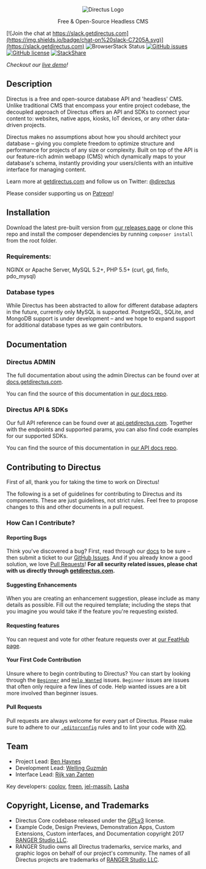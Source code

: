 <p align="center">
<img src="https://camo.githubusercontent.com/ebf016c308b7472411bd951e5ee3c418a44c0755/68747470733a2f2f73332e616d617a6f6e6177732e636f6d2f662e636c2e6c792f6974656d732f33513238333030343348315931633146314b32442f64697265637475732d6c6f676f2d737461636b65642e706e67" alt="Directus Logo"/>
</p>

<p align="center">Free & Open-Source Headless CMS</p>

[![Join the chat at https://slack.getdirectus.com](https://img.shields.io/badge/chat-on%20slack-C7205A.svg)](https://slack.getdirectus.com)
![BrowserStack Status](https://www.browserstack.com/automate/badge.svg?badge_key=<badge_key>)
[![GitHub issues](https://img.shields.io/github/issues/directus/directus.svg)](https://github.com/directus/directus/issues)
[![GitHub license](https://img.shields.io/badge/license-GPL-blue.svg)](https://raw.githubusercontent.com/directus/directus/master/license.md)
[![StackShare](http://img.shields.io/badge/tech-stack-0690fa.svg?style=flat)](https://stackshare.io/ranger/directus)

_Checkout our [live demo](https://preview.getdirectus.com)!_

## Description
Directus is a free and open-source database API and 'headless' CMS. Unlike traditional CMS that encompass your entire project codebase, the decoupled approach of Directus offers an API and SDKs to connect your content to: websites, native apps, kiosks, IoT devices, or any other data-driven projects.

Directus makes no assumptions about how you should architect your database – giving you complete freedom to optimize structure and performance for projects of any size or complexity. Built on top of the API is our feature-rich admin webapp (CMS) which dynamically maps to your database's schema, instantly providing your users/clients with an intuitive interface for managing content.

Learn more at [getdirectus.com](https://getdirectus.com) and follow us on Twitter: [@directus](https://twitter.com/directus)

Please consider supporting us on [Patreon](https://www.patreon.com/directus)!

## Installation
Download the latest pre-built version from [our releases page](https://github.com/directus/directus/releases) or clone this repo and install the composer dependencies by running `composer install` from the root folder.

### Requirements:
NGINX or Apache Server, MySQL 5.2+, PHP 5.5+ (curl, gd, finfo, pdo_mysql)

### Database types
While Directus has been abstracted to allow for different database adapters in the future, currently only MySQL is supported. PostgreSQL, SQLite, and MongoDB support is under development – and we hope to expand support for additional database types as we gain contributors.

## Documentation

### Directus ADMIN
The full documentation about using the admin Directus can be found over at [docs.getdirectus.com](https://docs.getdirectus.com).

You can find the source of this documentation in [our docs repo](https://github.com/directus/docs).

### Directus API & SDKs
Our full API reference can be found over at [api.getdirectus.com](https://api.getdirectus.com). Together with the endpoints and supported params, you can also find code examples for our supported SDKs.

You can find the source of this documentation in [our API docs repo](https://github.com/directus/api-docs).

## Contributing to Directus
First of all, thank you for taking the time to work on Directus!

The following is a set of guidelines for contributing to Directus and its components. These are just guidelines, not strict rules. Feel free to propose changes to this and other documents in a pull request.

### How Can I Contribute?
#### Reporting Bugs
Think you've discovered a bug? First, read through our [docs](https://docs.getdirectus.com) to be sure – then submit a ticket to our [GitHub Issues](https://github.com/directus/directus/issues/new). And if you already know a good solution, we love [Pull Requests](https://github.com/directus/directus/pulls)! **For all security related issues, please chat with us directly through [getdirectus.com](https://getdirectus.com/).**

#### Suggesting Enhancements
When you are creating an enhancement suggestion, please include as many details as possible. Fill out the required template; including the steps that you imagine you would take if the feature you're requesting existed.

#### Requesting features
You can request and vote for other feature requests over at [our FeatHub page](http://feathub.com/directus/directus).

#### Your First Code Contribution
Unsure where to begin contributing to Directus? You can start by looking through the [`Beginner`](https://github.com/directus/directus/issues?q=is%3Aopen+is%3Aissue+label%3ABeginner) and [`Help Wanted`](https://github.com/directus/directus/issues?q=is%3Aopen+is%3Aissue+label%3A%22Help+Wanted%22) issues. `Beginner` issues are issues that often only require a few lines of code. Help wanted issues are a bit more involved than beginner issues.

#### Pull Requests
Pull requests are always welcome for every part of Directus. Please make sure to adhere to our [`.editorconfig`](http://editorconfig.org) rules and to lint your code with [XO](https://github.com/sindresorhus/xo).

## Team
- Project Lead: [Ben Haynes](https://github.com/benhaynes)
- Development Lead: [Welling Guzmán](https://github.com/wellingguzman)
- Interface Lead: [Rijk van Zanten](https://github.com/rijkvanzanten)

Key developers: [coolov](https://github.com/coolov), [freen](https://github.com/freen), [jel-massih](https://github.com/jel-massih), [Lasha](https://github.com/Lasha)

## Copyright, License, and Trademarks
* Directus Core codebase released under the [GPLv3](http://www.gnu.org/copyleft/gpl.html) license.
* Example Code, Design Previews, Demonstration Apps, Custom Extensions, Custom interfaces, and Documentation copyright 2017 [RANGER Studio LLC](http://rngr.org/).
* RANGER Studio owns all Directus trademarks, service marks, and graphic logos on behalf of our project's community. The names of all Directus projects are trademarks of [RANGER Studio LLC](http://rngr.org/).
